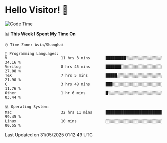 # Hello Visitor! 👋

<!--START_SECTION:waka-->
![Code Time](http://img.shields.io/badge/Code%20Time-119%20hrs%2011%20mins-blue)

📊 **This Week I Spent My Time On** 

```text
🕑︎ Time Zone: Asia/Shanghai

💬 Programming Languages: 
V                        11 hrs 3 mins       █████████░░░░░░░░░░░░░░░░   34.16 % 
Verilog                  8 hrs 45 mins       ███████░░░░░░░░░░░░░░░░░░   27.08 % 
TeX                      7 hrs 5 mins        █████░░░░░░░░░░░░░░░░░░░░   21.90 % 
C                        3 hrs 48 mins       ███░░░░░░░░░░░░░░░░░░░░░░   11.76 % 
Other                    1 hr 6 mins         █░░░░░░░░░░░░░░░░░░░░░░░░   03.44 % 

💻 Operating System: 
Mac                      32 hrs 11 mins      █████████████████████████   99.45 % 
Linux                    10 mins             ░░░░░░░░░░░░░░░░░░░░░░░░░   00.55 % 
```


 Last Updated on 31/05/2025 01:12:49 UTC
<!--END_SECTION:waka-->
